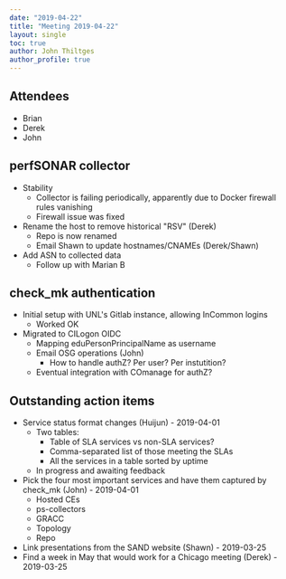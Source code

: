 ```yaml
---
date: "2019-04-22"
title: "Meeting 2019-04-22"
layout: single
toc: true
author: John Thiltges
author_profile: true
---
```


Attendees
---------
- Brian
- Derek
- John

perfSONAR collector
-------------------

* Stability
  - Collector is failing periodically, apparently due to Docker firewall rules vanishing
  - Firewall issue was fixed
* Rename the host to remove historical "RSV" (Derek)
  - Repo is now renamed
  - Email Shawn to update hostnames/CNAMEs (Derek/Shawn)
* Add ASN to collected data
  - Follow up with Marian B

check_mk authentication
-----------------------

* Initial setup with UNL's Gitlab instance, allowing InCommon logins
  - Worked OK
* Migrated to CILogon OIDC
  - Mapping eduPersonPrincipalName as username
  - Email OSG operations (John)
    - How to handle authZ? Per user? Per instutition?
  - Eventual integration with COmanage for authZ?

Outstanding action items
------------------------
* Service status format changes (Huijun) - 2019-04-01
  - Two tables:
    - Table of SLA services vs non-SLA services?
    - Comma-separated list of those meeting the SLAs
    - All the services in a table sorted by uptime
  - In progress and awaiting feedback
* Pick the four most important services and have them captured by check_mk (John) - 2019-04-01
  - Hosted CEs
  - ps-collectors
  - GRACC
  - Topology
  - Repo
* Link presentations from the SAND website (Shawn) - 2019-03-25
* Find a week in May that would work for a Chicago meeting (Derek) - 2019-03-25
